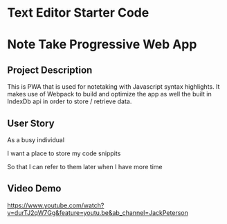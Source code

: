 # Text Editor Starter Code

# Note Take Progressive Web App

## Project Description
This is PWA that is used for notetaking with Javascript syntax highlights. It makes use of Webpack to build and optimize the app as well the built in IndexDb api in order to store / retrieve data.

## User Story
As a busy individual

I want a place to store my code snippits

So that I can refer to them later when I have more time

## Video Demo
https://www.youtube.com/watch?v=durTJ2qW7Gg&feature=youtu.be&ab_channel=JackPeterson

